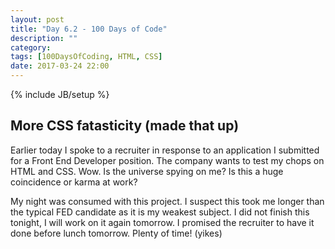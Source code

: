 ```yaml
---
layout: post
title: "Day 6.2 - 100 Days of Code"
description: ""
category: 
tags: [100DaysOfCoding, HTML, CSS]
date: 2017-03-24 22:00
---
```

{% include JB/setup %}

## More CSS fatasticity (made that up)

Earlier today I spoke to a recruiter in response to an application I submitted for a Front End Developer position.  The company wants to test my chops on HTML and CSS.  Wow.  Is the universe spying on me?  Is this a huge coincidence or karma at work?

My night was consumed with this project.  I suspect this took me longer than the typical FED candidate as it is my weakest subject.  I did not finish this tonight, I will work on it again tomorrow.  I promised the recruiter to have it done before lunch tomorrow.  Plenty of time!  (yikes)